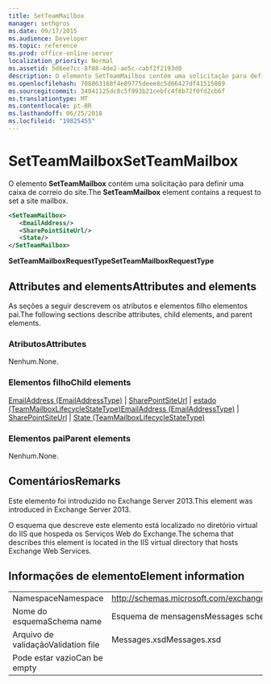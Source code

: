 ```yaml
---
title: SetTeamMailbox
manager: sethgros
ms.date: 09/17/2015
ms.audience: Developer
ms.topic: reference
ms.prod: office-online-server
localization_priority: Normal
ms.assetid: 5d6ee7cc-8f88-4de2-ae5c-cabf2f2193d0
description: O elemento SetTeamMailbox contém uma solicitação para definir uma caixa de correio do site.
ms.openlocfilehash: 708863168f4e89775deee8c5d66427df41515089
ms.sourcegitcommit: 34041125dc8c5f993b21cebfc4f8b72f0fd2cb6f
ms.translationtype: MT
ms.contentlocale: pt-BR
ms.lasthandoff: 06/25/2018
ms.locfileid: "19825455"
---
```

# <a name="setteammailbox"></a><span data-ttu-id="30258-103">SetTeamMailbox</span><span class="sxs-lookup"><span data-stu-id="30258-103">SetTeamMailbox</span></span>

<span data-ttu-id="30258-104">O elemento **SetTeamMailbox** contém uma solicitação para definir uma caixa de correio do site.</span><span class="sxs-lookup"><span data-stu-id="30258-104">The **SetTeamMailbox** element contains a request to set a site mailbox.</span></span> 
  
```XML
<SetTeamMailbox>
   <EmailAddress/>
   <SharePointSiteUrl/>
   <State/>
</SetTeamMailbox>
```

 <span data-ttu-id="30258-105">**SetTeamMailboxRequestType**</span><span class="sxs-lookup"><span data-stu-id="30258-105">**SetTeamMailboxRequestType**</span></span>
## <a name="attributes-and-elements"></a><span data-ttu-id="30258-106">Attributes and elements</span><span class="sxs-lookup"><span data-stu-id="30258-106">Attributes and elements</span></span>

<span data-ttu-id="30258-107">As seções a seguir descrevem os atributos e elementos filho elementos pai.</span><span class="sxs-lookup"><span data-stu-id="30258-107">The following sections describe attributes, child elements, and parent elements.</span></span>
  
### <a name="attributes"></a><span data-ttu-id="30258-108">Atributos</span><span class="sxs-lookup"><span data-stu-id="30258-108">Attributes</span></span>

<span data-ttu-id="30258-109">Nenhum.</span><span class="sxs-lookup"><span data-stu-id="30258-109">None.</span></span>
  
### <a name="child-elements"></a><span data-ttu-id="30258-110">Elementos filho</span><span class="sxs-lookup"><span data-stu-id="30258-110">Child elements</span></span>

<span data-ttu-id="30258-111">[EmailAddress (EmailAddressType)](emailaddress-emailaddresstype.md) | [SharePointSiteUrl](sharepointsiteurl.md) | [estado (TeamMailboxLifecycleStateType)](state-teammailboxlifecyclestatetype.md)</span><span class="sxs-lookup"><span data-stu-id="30258-111">[EmailAddress (EmailAddressType)](emailaddress-emailaddresstype.md) | [SharePointSiteUrl](sharepointsiteurl.md) | [State (TeamMailboxLifecycleStateType)](state-teammailboxlifecyclestatetype.md)</span></span>
  
### <a name="parent-elements"></a><span data-ttu-id="30258-112">Elementos pai</span><span class="sxs-lookup"><span data-stu-id="30258-112">Parent elements</span></span>

<span data-ttu-id="30258-113">Nenhum.</span><span class="sxs-lookup"><span data-stu-id="30258-113">None.</span></span>
  
## <a name="remarks"></a><span data-ttu-id="30258-114">Comentários</span><span class="sxs-lookup"><span data-stu-id="30258-114">Remarks</span></span>

<span data-ttu-id="30258-115">Este elemento foi introduzido no Exchange Server 2013.</span><span class="sxs-lookup"><span data-stu-id="30258-115">This element was introduced in Exchange Server 2013.</span></span>
  
<span data-ttu-id="30258-116">O esquema que descreve este elemento está localizado no diretório virtual do IIS que hospeda os Serviços Web do Exchange.</span><span class="sxs-lookup"><span data-stu-id="30258-116">The schema that describes this element is located in the IIS virtual directory that hosts Exchange Web Services.</span></span>
  
## <a name="element-information"></a><span data-ttu-id="30258-117">Informações de elemento</span><span class="sxs-lookup"><span data-stu-id="30258-117">Element information</span></span>

|||
|:-----|:-----|
|<span data-ttu-id="30258-118">Namespace</span><span class="sxs-lookup"><span data-stu-id="30258-118">Namespace</span></span>  <br/> |http://schemas.microsoft.com/exchange/services/2006/messages  <br/> |
|<span data-ttu-id="30258-119">Nome do esquema</span><span class="sxs-lookup"><span data-stu-id="30258-119">Schema name</span></span>  <br/> |<span data-ttu-id="30258-120">Esquema de mensagens</span><span class="sxs-lookup"><span data-stu-id="30258-120">Messages schema</span></span>  <br/> |
|<span data-ttu-id="30258-121">Arquivo de validação</span><span class="sxs-lookup"><span data-stu-id="30258-121">Validation file</span></span>  <br/> |<span data-ttu-id="30258-122">Messages.xsd</span><span class="sxs-lookup"><span data-stu-id="30258-122">Messages.xsd</span></span>  <br/> |
|<span data-ttu-id="30258-123">Pode estar vazio</span><span class="sxs-lookup"><span data-stu-id="30258-123">Can be empty</span></span>  <br/> ||
   

